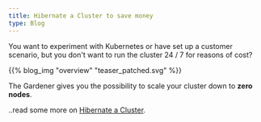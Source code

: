 ```yaml
---
title: Hibernate a Cluster to save money
type: Blog
---
```


You want to experiment with Kubernetes or have set up a customer scenario, but you don't want to run the 
cluster 24 / 7 for reasons of cost?

{{% blog_img "overview" "teaser_patched.svg" %}}


The Gardener gives you the possibility to scale your cluster down to **zero nodes**.

..read some more on [Hibernate a Cluster](../readmore/hibernate).

